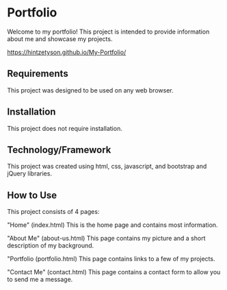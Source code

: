 # Portfolio

Welcome to my portfolio!  This project is intended to provide information about me and showcase my projects.

https://hintzetyson.github.io/My-Portfolio/


## Requirements

This project was designed to be used on any web browser.

## Installation

This project does not require installation.

## Technology/Framework

This project was created using html, css, javascript, and bootstrap and jQuery libraries.

## How to Use

This project consists of 4 pages:

"Home" (index.html)
This is the home page and contains most information.

"About Me" (about-us.html)
This page contains my picture and a short description of my background.

"Portfolio (portfolio.html)
This page contains links to a few of my projects.

"Contact Me" (contact.html)
This page contains a contact form to allow you to send me a message.
